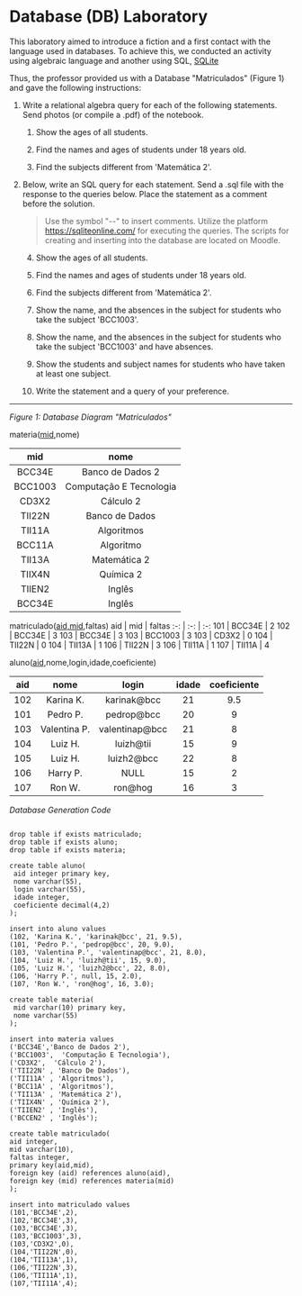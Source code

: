 # Database (DB) Laboratory

This laboratory aimed to introduce a fiction and a first contact with the language used in databases. To achieve this, we conducted an activity using algebraic language and another using SQL, [SQLite](https://www.sqlite.org/)


Thus, the professor provided us with a Database "Matriculados" (Figure 1) and gave the following instructions:

1. Write a relational algebra query for each of the following statements. Send photos (or compile a .pdf) of the notebook.

    1. Show the ages of all students.

    2. Find the names and ages of students under 18 years old.

    3. Find the subjects different from 'Matemática 2'.

2. Below, write an SQL query for each statement. Send a .sql file with the response to the queries below. Place the statement as a comment before the solution.

    > Use the symbol "--" to insert comments. Utilize the platform https://sqliteonline.com/ for executing the queries. The scripts for creating and inserting into the database are located on Moodle.

    4. Show the ages of all students.

    5. Find the names and ages of students under 18 years old.

    6. Find the subjects different from 'Matemática 2'.

    7. Show the name, and the absences in the subject for students who take the subject 'BCC1003'.

    8. Show the name, and the absences in the subject for students who take the subject 'BCC1003' and have absences.

    9. Show the students and subject names for students who have taken at least one subject.

    10. Write the statement and a query of your preference.

---

*Figure 1: Database Diagram "Matriculados"*

materia(<u>mid</u>,nome)

mid | nome
:-: | :-:
BCC34E | Banco de Dados 2
BCC1003 | Computação E Tecnologia
CD3X2 | Cálculo 2
TII22N | Banco de Dados
TII11A | Algoritmos
BCC11A | Algoritmo
TII13A | Matemática 2
TIIX4N | Química 2
TIIEN2 | Inglês
BCC34E | Inglês

matriculado(<u>aid,mid</u>,faltas)
aid | mid | faltas
:-: | :-: | :-:
101 | BCC34E | 2
102 | BCC34E | 3
103 | BCC34E | 3
103 | BCC1003 | 3
103 | CD3X2 | 0
104 | TII22N | 0
104 | TII13A | 1
106 | TII22N | 3
106 | TII11A | 1
107 | TII11A | 4

aluno(<u>aid</u>,nome,login,idade,coeficiente)

aid | nome | login | idade | coeficiente
:-: | :-: | :-: | :-: | :-:
102 | Karina K. | karinak@bcc | 21 | 9.5
101 | Pedro P. | pedrop@bcc | 20 | 9
103 | Valentina P. | valentinap@bcc | 21 | 8
104 | Luiz H. | luizh@tii | 15 | 9
105 | Luiz H. | luizh2@bcc | 22 | 8
106 | Harry P. | NULL | 15 | 2
107 | Ron W. | ron@hog | 16 | 3

*Database Generation Code*

```{sql}

drop table if exists matriculado;
drop table if exists aluno;
drop table if exists materia;

create table aluno(
 aid integer primary key,
 nome varchar(55),
 login varchar(55),
 idade integer,
 coeficiente decimal(4,2)
);

insert into aluno values
(102, 'Karina K.', 'karinak@bcc', 21, 9.5),
(101, 'Pedro P.', 'pedrop@bcc', 20, 9.0),
(103, 'Valentina P.', 'valentinap@bcc', 21, 8.0),
(104, 'Luiz H.', 'luizh@tii', 15, 9.0),
(105, 'Luiz H.', 'luizh2@bcc', 22, 8.0),
(106, 'Harry P.', null, 15, 2.0),
(107, 'Ron W.', 'ron@hog', 16, 3.0);

create table materia(
 mid varchar(10) primary key,
 nome varchar(55)
);

insert into materia values
('BCC34E','Banco de Dados 2'),
('BCC1003',  'Computação E Tecnologia'),
('CD3X2',  'Cálculo 2'),
('TII22N' , 'Banco De Dados'),
('TII11A' , 'Algoritmos'),
('BCC11A' , 'Algoritmos'),
('TII13A' , 'Matemática 2'),
('TIIX4N' , 'Química 2'),
('TIIEN2' , 'Inglês'),
('BCCEN2' , 'Inglês');

create table matriculado(
aid integer,
mid varchar(10),
faltas integer,
primary key(aid,mid),
foreign key (aid) references aluno(aid),
foreign key (mid) references materia(mid)
);

insert into matriculado values
(101,'BCC34E',2),
(102,'BCC34E',3),
(103,'BCC34E',3),
(103,'BCC1003',3),
(103,'CD3X2',0),
(104,'TII22N',0),
(104,'TII13A',1),
(106,'TII22N',3),
(106,'TII11A',1),
(107,'TII11A',4);

```
